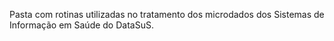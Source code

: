 Pasta com rotinas utilizadas no tratamento dos microdados dos Sistemas de Informação em Saúde do DataSuS.
